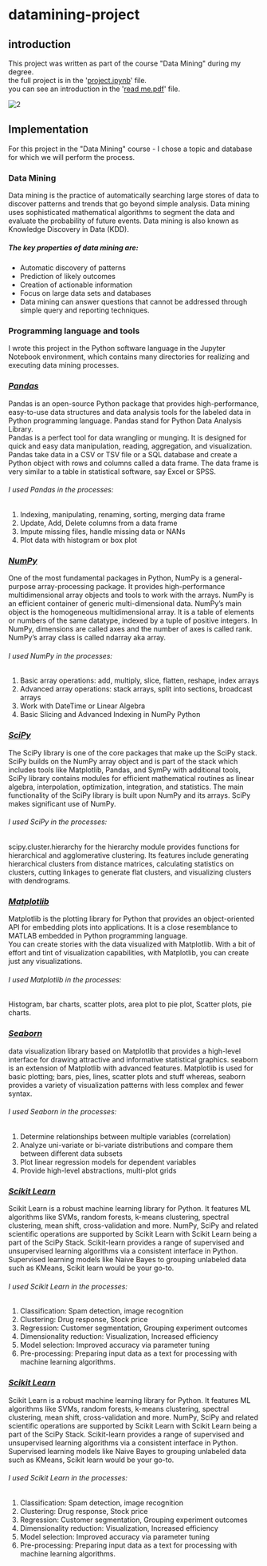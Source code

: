 # datamining-project  
## introduction

This project was written as part of the course "Data Mining" during my degree.  
the full project is in the 
'[project.ipynb](https://github.com/YPshir/datamining-project/blob/master/project.ipynb)' file.  
you can see an introduction in the 
'[read me.pdf](https://github.com/YPshir/datamining-project/blob/master/read%20me.pdf)' file.  

![2](https://user-images.githubusercontent.com/46241467/79245311-9e00fd00-7e80-11ea-9ff8-afd9e7670377.png)  
  
  
  ## Implementation  
  For this project in the "Data Mining" course - I chose a topic and database for which we will perform the process.
  ###  Data Mining  
  Data mining is the practice of automatically searching large stores of data to discover patterns and trends that go beyond simple       analysis. Data mining uses sophisticated mathematical algorithms to segment the data and evaluate the probability of future events.     Data mining is also known as Knowledge Discovery in Data (KDD).
  ##### The key properties of data mining are:
  * Automatic discovery of patterns  
  * Prediction of likely outcomes  
  * Creation of actionable information  
  * Focus on large data sets and databases  
  * Data mining can answer questions that cannot be addressed through simple query and reporting techniques.
  
  ### Programming language and tools  
  I wrote this project in the Python software language in the Jupyter Notebook environment, which contains many directories for   realizing and executing data mining processes.   
  
  ### *[Pandas](https://pandas.pydata.org/)*      
  Pandas is an open-source Python package that provides high-performance, easy-to-use data structures and data analysis tools for the   labeled data in Python programming language. Pandas stand for Python Data Analysis Library.   
  Pandas is a perfect tool for data wrangling or munging. It is designed for quick and easy data manipulation, reading, aggregation, and visualization.
Pandas take data in a CSV or TSV file or a SQL database and create a Python object with rows and columns called a data frame. The data frame is very similar to a table in statistical software, say Excel or SPSS.  
###### I used Pandas in the processes:  
  1. Indexing, manipulating, renaming, sorting, merging data frame  
  2. Update, Add, Delete columns from a data frame  
  3. Impute missing files, handle missing data or NANs  
  4. Plot data with histogram or box plot  
  
  ### *[NumPy](https://numpy.org/)*      
One of the most fundamental packages in Python, NumPy is a general-purpose array-processing package. It provides high-performance multidimensional array objects and tools to work with the arrays. NumPy is an efficient container of generic multi-dimensional data.
NumPy’s main object is the homogeneous multidimensional array. It is a table of elements or numbers of the same datatype, indexed by a tuple of positive integers. In NumPy, dimensions are called axes and the number of axes is called rank. NumPy’s array class is called ndarray aka array.  
###### I used NumPy in the processes:  
  1. Basic array operations: add, multiply, slice, flatten, reshape, index arrays  
  2. Advanced array operations: stack arrays, split into sections, broadcast arrays  
  3. Work with DateTime or Linear Algebra  
  4. Basic Slicing and Advanced Indexing in NumPy Python  
  
  ### *[SciPy](https://www.scipy.org/)*      
The SciPy library is one of the core packages that make up the SciPy stack. SciPy builds on the NumPy array object and is part of the stack which includes tools like Matplotlib, Pandas, and SymPy with additional tools,
SciPy library contains modules for efficient mathematical routines as linear algebra, interpolation, optimization, integration, and statistics. The main functionality of the SciPy library is built upon NumPy and its arrays. SciPy makes significant use of NumPy.  
###### I used SciPy in the processes:  
 scipy.cluster.hierarchy for the hierarchy module provides functions for hierarchical and agglomerative clustering. Its features include generating hierarchical clusters from distance matrices, calculating statistics on clusters, cutting linkages to generate flat clusters, and visualizing clusters with dendrograms.  
 
   ### *[Matplotlib](https://matplotlib.org/)*      
Matplotlib is the plotting library for Python that provides an object-oriented API for embedding plots into applications. It is a close resemblance to MATLAB embedded in Python programming language.  
You can create stories with the data visualized with Matplotlib.
With a bit of effort and tint of visualization capabilities, with Matplotlib, you can create just any visualizations.  
###### I used Matplotlib in the processes:  
Histogram, bar charts, scatter plots, area plot to pie plot, Scatter plots, pie charts.  

  ### *[Seaborn](https://seaborn.pydata.org/)*      
data visualization library based on Matplotlib that provides a high-level interface for drawing attractive and informative statistical graphics. seaborn is an extension of Matplotlib with advanced features.
Matplotlib is used for basic plotting; bars, pies, lines, scatter plots and stuff whereas, seaborn provides a variety of visualization patterns with less complex and fewer syntax.  
###### I used Seaborn in the processes:  
  1. Determine relationships between multiple variables (correlation)  
  2. Analyze uni-variate or bi-variate distributions and compare them between different data subsets  
  3. Plot linear regression models for dependent variables  
  4. Provide high-level abstractions, multi-plot grids  
  
  ### *[Scikit Learn](https://scikit-learn.org/stable/)*      
Scikit Learn is a robust machine learning library for Python. It features ML algorithms like SVMs, random forests, k-means clustering, spectral clustering, mean shift, cross-validation and more. NumPy, SciPy and related scientific operations are supported by Scikit Learn with Scikit Learn being a part of the SciPy Stack.
Scikit-learn provides a range of supervised and unsupervised learning algorithms via a consistent interface in Python. Supervised learning models like Naive Bayes to grouping unlabeled data such as KMeans, Scikit learn would be your go-to.  
###### I used Scikit Learn in the processes:  
  1. Classification: Spam detection, image recognition  
  2. Clustering: Drug response, Stock price  
  3. Regression: Customer segmentation, Grouping experiment outcomes  
  4. Dimensionality reduction: Visualization, Increased efficiency  
  5. Model selection: Improved accuracy via parameter tuning  
  6. Pre-processing: Preparing input data as a text for processing with machine learning algorithms.  
  
  
  ### *[Scikit Learn](https://scikit-learn.org/stable/)*      
Scikit Learn is a robust machine learning library for Python. It features ML algorithms like SVMs, random forests, k-means clustering, spectral clustering, mean shift, cross-validation and more. NumPy, SciPy and related scientific operations are supported by Scikit Learn with Scikit Learn being a part of the SciPy Stack.
Scikit-learn provides a range of supervised and unsupervised learning algorithms via a consistent interface in Python. Supervised learning models like Naive Bayes to grouping unlabeled data such as KMeans, Scikit learn would be your go-to.  
###### I used Scikit Learn in the processes:  
  1. Classification: Spam detection, image recognition  
  2. Clustering: Drug response, Stock price  
  3. Regression: Customer segmentation, Grouping experiment outcomes  
  4. Dimensionality reduction: Visualization, Increased efficiency  
  5. Model selection: Improved accuracy via parameter tuning  
  6. Pre-processing: Preparing input data as a text for processing with machine learning algorithms.  
  

 
 
  
  
  
  
  
  
